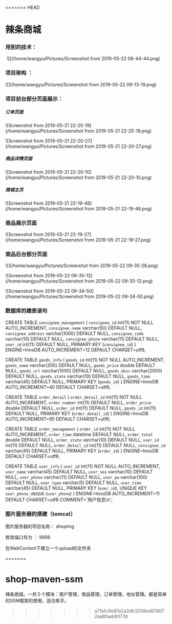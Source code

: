 <<<<<<< HEAD
# 辣条商城 

### 用到的技术：

​					![](/home/wangyu/Pictures/Screenshot from 2019-05-22 08-44-44.png)

### 项目架构 ： 

![](/home/wangyu/Pictures/Screenshot from 2019-05-22 09-13-19.png)



### 项目前台部分页面展示：

##### 订单页面

![Screenshot from 2019-05-21 22-25-19](/home/wangyu/Pictures/Screenshot from 2019-05-21 22-25-19.png)

![Screenshot from 2019-05-21 22-20-27](/home/wangyu/Pictures/Screenshot from 2019-05-21 22-20-27.png)

##### 商品详情页面

![Screenshot from 2019-05-21 22-20-10](/home/wangyu/Pictures/Screenshot from 2019-05-21 22-20-10.png)

##### 商城主页

![Screenshot from 2019-05-21 22-19-46](/home/wangyu/Pictures/Screenshot from 2019-05-21 22-19-46.png)

### 商品展示页面

![Screenshot from 2019-05-21 22-19-27](/home/wangyu/Pictures/Screenshot from 2019-05-21 22-19-27.png)

### 商品后台部分页面

![](/home/wangyu/Pictures/Screenshot from 2019-05-22 09-35-28.png)

![Screenshot from 2019-05-22 09-35-12](/home/wangyu/Pictures/Screenshot from 2019-05-22 09-35-12.png)

![Screenshot from 2019-05-22 09-34-50](/home/wangyu/Pictures/Screenshot from 2019-05-22 09-34-50.png)



### 数据库的建表语句

CREATE TABLE `consignee_management` (
  `consignee_id` int(11) NOT NULL AUTO_INCREMENT,
  `consignee_name` varchar(50) DEFAULT NULL,
  `consignee_address` varchar(1000) DEFAULT NULL,
  `consignee_code` varchar(10) DEFAULT NULL,
  `consignee_phone` varchar(11) DEFAULT NULL,
  `user_id` int(11) DEFAULT NULL,
  PRIMARY KEY (`consignee_id`)
) ENGINE=InnoDB AUTO_INCREMENT=12 DEFAULT CHARSET=utf8;

CREATE TABLE `goods_info` (
  `goods_id` int(11) NOT NULL AUTO_INCREMENT,
  `goods_name` varchar(200) DEFAULT NULL,
  `goods_price` double DEFAULT NULL,
  `goods_url` varchar(1000) DEFAULT NULL,
  `goods_desc` varchar(2000) DEFAULT NULL,
  `goods_state` varchar(10) DEFAULT NULL,
  `goods_time` varchar(45) DEFAULT NULL,
  PRIMARY KEY (`goods_id`)
) ENGINE=InnoDB AUTO_INCREMENT=40 DEFAULT CHARSET=utf8;

CREATE TABLE `order_detail` (
  `order_detail_id` int(11) NOT NULL AUTO_INCREMENT,
  `order_number` int(11) DEFAULT NULL,
  `order_price` double DEFAULT NULL,
  `order_id` int(11) DEFAULT NULL,
  `goods_id` int(11) DEFAULT NULL,
  PRIMARY KEY (`order_detail_id`)
) ENGINE=InnoDB AUTO_INCREMENT=95 DEFAULT CHARSET=utf8;

CREATE TABLE `order_management` (
  `order_id` int(11) NOT NULL AUTO_INCREMENT,
  `order_time` datetime DEFAULT NULL,
  `order_total` double DEFAULT NULL,
  `order_state` varchar(10) DEFAULT NULL,
  `user_id` int(11) DEFAULT NULL,
  `order_detail_id` int(11) DEFAULT NULL,
  `consignee_id` varchar(45) DEFAULT NULL,
  PRIMARY KEY (`order_id`)
) ENGINE=InnoDB DEFAULT CHARSET=utf8;

CREATE TABLE `user_info` (
  `user_id` int(11) NOT NULL AUTO_INCREMENT,
  `user_name` varchar(45) DEFAULT NULL,
  `user_sex` varchar(10) DEFAULT NULL,
  `user_phone` varchar(11) DEFAULT NULL,
  `user_pw` varchar(100) DEFAULT NULL,
  `user_type` varchar(5) DEFAULT NULL,
  `user_time` varchar(45) DEFAULT NULL,
  PRIMARY KEY (`user_id`),
  UNIQUE KEY `user_phone_UNIQUE` (`user_phone`)
) ENGINE=InnoDB AUTO_INCREMENT=11 DEFAULT CHARSET=utf8 COMMENT='用户信息\\n';



### 图片服务器的搭建（tomcat）

图片服务器的项目名称： shopimg

修改端口号为 ： 9999

在WebContent下建立一个upload的文件夹



=======
# shop-maven-ssm
辣条商城，一共５个模块：用户管理，商品管理，订单管理，地址管理。都是简单的SSM框架的使用，适合练手。
>>>>>>> a71efc8e97a2a2db3208ed878072aa8faab9077d
